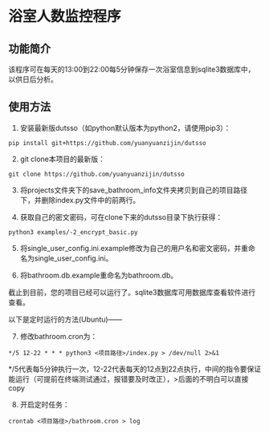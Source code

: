# 浴室人数监控程序

## 功能简介
该程序可在每天的13:00到22:00每5分钟保存一次浴室信息到sqlite3数据库中，以供日后分析。

## 使用方法

1. 安装最新版dutsso（如python默认版本为python2，请使用pip3）：

```
pip install git+https://github.com/yuanyuanzijin/dutsso
```

2. git clone本项目的最新版：

```
git clone https://github.com/yuanyuanzijin/dutsso
```

3. 将projects文件夹下的save_bathroom_info文件夹拷贝到自己的项目路径下，并删除index.py文件中的前两行。

4. 获取自己的密文密码，可在clone下来的dutsso目录下执行获得：

```
python3 examples/-2_encrypt_basic.py
```

5. 将single_user_config.ini.example修改为自己的用户名和密文密码，并重命名为single_user_config.ini。

6. 将bathroom.db.example重命名为bathroom.db。

截止到目前，您的项目已经可以运行了。sqlite3数据库可用数据库查看软件进行查看。

以下是定时运行的方法(Ubuntu)——

7. 修改bathroom.cron为：

```
*/5 12-22 * * * python3 <项目路径>/index.py > /dev/null 2>&1
```

*/5代表每5分钟执行一次，12-22代表每天的12点到22点执行，中间的指令要保证能运行（可提前在终端测试通过，报错要及时改正），>后面的不明白可以直接copy

8. 开启定时任务：

```
crontab <项目路径>/bathroom.cron > log
```